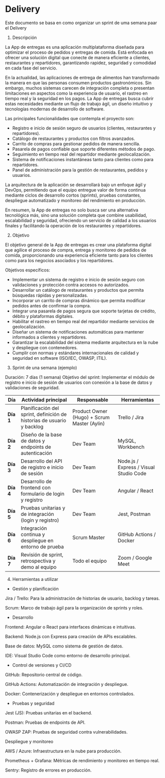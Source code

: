 # Delivery
Este documento se basa en como organizar un sprint de uma semana paar el Delivery

1. Descripción

La App de entregas es una aplicación multiplataforma diseñada para optimizar el proceso de pedidos y entregas de comida. Está enfocada en ofrecer una solución digital que conecte de manera eficiente a clientes, restaurantes y repartidores, garantizando rapidez, seguridad y comodidad en cada fase del servicio.

En la actualidad, las aplicaciones de entrega de alimentos han transformado la manera en que las personas consumen productos gastronómicos. Sin embargo, muchos sistemas carecen de integración completa o presentan limitaciones en aspectos como la experiencia de usuario, el rastreo en tiempo real y la seguridad en los pagos. La App de entregas busca cubrir estas necesidades mediante un flujo de trabajo ágil, un diseño intuitivo y tecnologías modernas de desarrollo de software.

Las principales funcionalidades que contempla el proyecto son:

- Registro e inicio de sesión seguro de usuarios (clientes, restaurantes y repartidores).
- Catálogo de restaurantes y productos con filtros avanzados.
- Carrito de compras para gestionar pedidos de manera sencilla.
- Pasarela de pagos confiable que soporte diferentes métodos de pago.
- Seguimiento en tiempo real del repartidor mediante geolocalización.
- Sistema de notificaciones instantáneas tanto para clientes como para repartidores.
- Panel de administración para la gestión de restaurantes, pedidos y usuarios.

La arquitectura de la aplicación se desarrollará bajo un enfoque ágil y DevOps, permitiendo que el equipo entregue valor de forma continua mediante ciclos de desarrollo cortos (sprints), pruebas constantes, despliegue automatizado y monitoreo del rendimiento en producción.

En resumen, la App de entregas no solo busca ser una alternativa tecnológica más, sino una solución completa que combine usabilidad, escalabilidad y seguridad, ofreciendo un servicio de calidad a los usuarios finales y facilitando la operación de los restaurantes y repartidores.

2. Objetivo

El objetivo general de la App de entregas es crear una plataforma digital que agilice el proceso de compra, entrega y monitoreo de pedidos de comida, proporcionando una experiencia eficiente tanto para los clientes como para los negocios asociados y los repartidores.

Objetivos específicos:

- Implementar un sistema de registro e inicio de sesión seguro con validaciones y protección contra accesos no autorizados.
- Desarrollar un catálogo de restaurantes y productos que permita búsquedas rápidas y personalizadas.
- Incorporar un carrito de compras dinámico que permita modificar pedidos antes de confirmar la compra.
- Integrar una pasarela de pagos segura que soporte tarjetas de crédito, débito y plataformas digitales.
- Habilitar el rastreo en tiempo real del repartidor mediante servicios de geolocalización.
- Diseñar un sistema de notificaciones automáticas para mantener informados a clientes y repartidores.
- Garantizar la escalabilidad del sistema mediante arquitectura en la nube y despliegue con contenedores.
- Cumplir con normas y estándares internacionales de calidad y seguridad en software (ISO/IEC, OWASP, ITIL).

3. Sprint de una semana (ejemplo)

 Duración: 7 días (1 semana)
 Objetivo del sprint: Implementar el módulo de registro e inicio de sesión de usuarios con conexión a la base de datos y validaciones de seguridad.

 | Día       | Actividad principal                                                    | Responsable                                 | Herramientas                           |
| --------- | ---------------------------------------------------------------------- | ------------------------------------------- | -------------------------------------- |
| **Día 1** | Planificación del sprint, definición de historias de usuario y backlog | Product Owner (Hugo) + Scrum Master (Aylin) | Trello / Jira                          |
| **Día 2** | Diseño de la base de datos y endpoints de autenticación                | Dev Team                                    | MySQL, Workbench                       |
| **Día 3** | Desarrollo del API de registro e inicio de sesión                      | Dev Team                                    | Node.js / Express / Visual Studio Code |
| **Día 4** | Desarrollo de frontend con formulario de login y registro              | Dev Team                                    | Angular / React                        |
| **Día 5** | Pruebas unitarias y de integración (login y registro)                  | Dev Team                                    | Jest, Postman                          |
| **Día 6** | Integración continua y despliegue en entorno de prueba                 | Scrum Master                                | GitHub Actions / Docker                |
| **Día 7** | Revisión de sprint, retrospectiva y demo al equipo                     | Todo el equipo                              | Zoom / Google Meet                     |

4. Herramientas a utilizar

- Gestión y planificación

Jira / Trello: Para la administración de historias de usuario, backlog y tareas.

Scrum: Marco de trabajo ágil para la organización de sprints y roles.

- Desarrollo

Frontend: Angular o React para interfaces dinámicas e intuitivas.

Backend: Node.js con Express para creación de APIs escalables.

Base de datos: MySQL como sistema de gestión de datos.

IDE: Visual Studio Code como entorno de desarrollo principal.

- Control de versiones y CI/CD

GitHub: Repositorio central de código.

GitHub Actions: Automatización de integración y despliegue.

Docker: Contenerización y despliegue en entornos controlados.

-  Pruebas y seguridad

Jest (JS): Pruebas unitarias en el backend.

Postman: Pruebas de endpoints de API.

OWASP ZAP: Pruebas de seguridad contra vulnerabilidades.

 Despliegue y monitoreo

AWS / Azure: Infraestructura en la nube para producción.

Prometheus + Grafana: Métricas de rendimiento y monitoreo en tiempo real.

Sentry: Registro de errores en producción.

